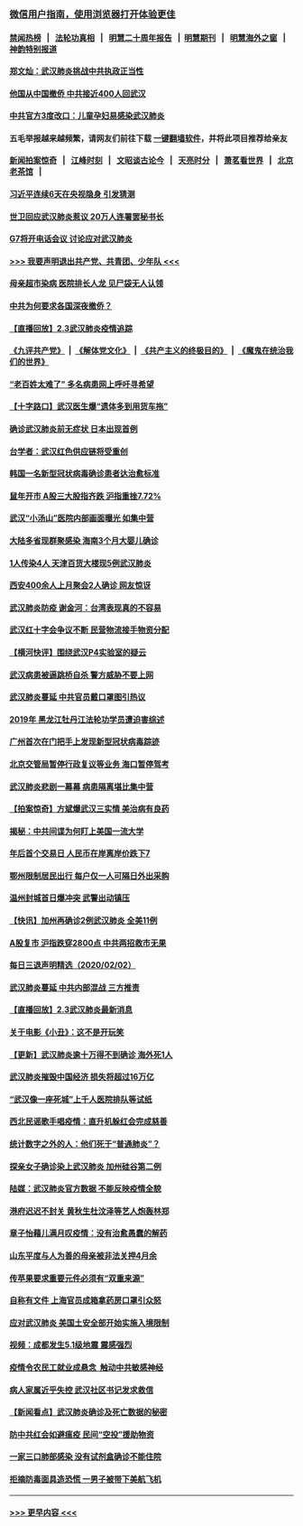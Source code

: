 ### [微信用户指南，使用浏览器打开体验更佳](https://github.com/gfw-breaker/banned-news1/blob/master/indexes/wechat-guide.md?t=0)
#### [禁闻热榜](热点新闻.md?t=0)  &nbsp;&nbsp;|&nbsp;&nbsp; [法轮功真相](https://github.com/gfw-breaker/truth/blob/master/README.md?t=0) &nbsp;&nbsp;|&nbsp;&nbsp; [明慧二十周年报告](https://github.com/gfw-breaker/mh-reports/blob/master/README.md?t=0) &nbsp;&nbsp;|&nbsp;&nbsp;[明慧期刊](https://github.com/gfw-breaker/mh-qikan) &nbsp;&nbsp;|&nbsp;&nbsp; [明慧海外之窗](https://github.com/gfw-breaker/mh-news/blob/master/README.md?t=0) &nbsp;&nbsp;|&nbsp;&nbsp; [神韵特别报道](https://github.com/gfw-breaker/mh-news/blob/master/shenyun.md?t=0)
#### [郑文灿：武汉肺炎挑战中共执政正当性](../pages/nsc413/n11841537.md?t=02040044) 
#### [他国从中国撤侨 中共接近400人回武汉](../pages/nsc413/n11841290.md?t=02040044) 
#### [中共官方3度改口：儿童孕妇易感染武汉肺炎](../pages/nsc413/n11841631.md?t=02040044) 
#### 五毛举报越来越频繁，请网友们前往下载 [一键翻墙软件](https://github.com/gfw-breaker/ssr-accounts)，并将此项目推荐给亲友
#### [新闻拍案惊奇](https://github.com/gfw-breaker/banned-news1/blob/master/pages/link4.md) &nbsp;&nbsp;|&nbsp;&nbsp; [江峰时刻](https://github.com/gfw-breaker/banned-news1/blob/master/pages/link4.md) &nbsp;&nbsp;|&nbsp;&nbsp; [文昭谈古论今](https://github.com/gfw-breaker/banned-news1/blob/master/pages/link4.md) &nbsp;&nbsp;|&nbsp;&nbsp; [天亮时分](https://github.com/gfw-breaker/banned-news1/blob/master/pages/link4.md) &nbsp;&nbsp;|&nbsp;&nbsp; [萧茗看世界](https://github.com/gfw-breaker/banned-news1/blob/master/pages/link4.md) &nbsp;&nbsp;|&nbsp;&nbsp; [北京老茶馆](https://github.com/gfw-breaker/banned-news1/blob/master/pages/link4.md) &nbsp;&nbsp;|&nbsp;&nbsp; 
#### [习近平连续6天在央视隐身 引发猜测](../pages/nsc413/n11841881.md?t=02040044) 
#### [世卫回应武汉肺炎惹议 20万人连署罢秘书长](../pages/nsc413/n11841664.md?t=02040044) 
#### [G7将开电话会议 讨论应对武汉肺炎](../pages/nsc413/n11841658.md?t=02040044) 
#### [>>> 我要声明退出共产党、共青团、少年队 <<<](https://github.com/begood0513/goodnews/blob/master/quit/letter.md) 
#### [母亲超市染病 医院排长人龙 见尸袋无人认领](../pages/nsc413/n11841762.md?t=02040044) 
#### [中共为何要求各国深夜撤侨？](../pages/nsc413/n11841731.md?t=02040044) 
#### [【直播回放】2.3武汉肺炎疫情追踪](../pages/nsc413/n11841577.md?t=02040044) 
#### [《九评共产党》](https://github.com/begood0513/9ping.md/blob/master/README.md) &nbsp;|&nbsp; [《解体党文化》](../../../../jtdwh.md/blob/master/README.md)  &nbsp;|&nbsp; [《共产主义的终极目的》](../../../../gczydzjmd.md/blob/master/README.md) &nbsp;|&nbsp; [《魔鬼在统治我们的世界》](../../../../mgztzwmdsj.md/blob/master/README.md) 
#### [“老百姓太难了” 多名病患网上呼吁寻希望](../pages/nsc413/n11841565.md?t=02040044) 
#### [【十字路口】武汉医生爆“遗体多到用货车拖”](../pages/nsc413/n11840013.md?t=02040044) 
#### [确诊武汉肺炎前无症状 日本出现首例](../pages/nsc413/n11841567.md?t=02040044) 
#### [台学者：武汉红色供应链将受重创](../pages/nsc413/n11841596.md?t=02040044) 
#### [韩国一名新型冠状病毒确诊患者达治愈标准](../pages/nsc413/n11841523.md?t=02040044) 
#### [鼠年开市 A股三大股指齐跌 沪指重挫7.72%](../pages/nsc413/n11840461.md?t=02040044) 
#### [武汉“小汤山”医院内部画面曝光 如集中营](../pages/nsc413/n11841060.md?t=02040044) 
#### [大陆多省现群聚感染 海南3个月大婴儿确诊](../pages/nsc413/n11841274.md?t=02040044) 
#### [1人传染4人 天津百货大楼现5例武汉肺炎](../pages/nsc413/n11840677.md?t=02040044) 
#### [西安400余人上月聚会2人确诊 网友惊讶](../pages/nsc413/n11841178.md?t=02040044) 
#### [武汉肺炎防疫 谢金河：台湾表现真的不容易](../pages/nsc413/n11841120.md?t=02040044) 
#### [武汉红十字会争议不断 民营物流接手物资分配](../pages/nsc413/n11840733.md?t=02040044) 
#### [【横河快评】围绕武汉P4实验室的疑云](../pages/nsc413/n11840494.md?t=02040044) 
#### [武汉病患被逼跳桥自杀 警方威胁不要上网](../pages/nsc413/n11838521.md?t=02040044) 
#### [武汉肺炎蔓延 中共官员戴口罩图引热议](../pages/nsc413/n11840917.md?t=02040044) 
#### [2019年 黑龙江牡丹江法轮功学员遭迫害综述](../pages/nsc413/n11839335.md?t=02040044) 
#### [广州首次在门把手上发现新型冠状病毒踪迹](../pages/nsc413/n11840613.md?t=02040044) 
#### [北京交管局暂停行政复议等业务 海口暂停驾考](../pages/nsc413/n11840528.md?t=02040044) 
#### [武汉肺炎悲剧一幕幕 病患隔离堪比集中营](../pages/nsc413/n11838047.md?t=02040044) 
#### [【拍案惊奇】方斌爆武汉三实情 美治病有良药](../pages/nsc413/n11839984.md?t=02040044) 
#### [揭秘：中共间谍为何盯上美国一流大学](../pages/nsc413/n11840270.md?t=02040044) 
#### [年后首个交易日 人民币在岸离岸价跌下7](../pages/nsc413/n11840366.md?t=02040044) 
#### [鄂州限制居民出行 每户仅一人可隔日外出采购](../pages/nsc413/n11839131.md?t=02040044) 
#### [温州封城首日爆冲突 武警出动镇压](../pages/nsc413/n11839881.md?t=02040044) 
#### [【快讯】加州再确诊2例武汉肺炎 全美11例](../pages/nsc413/n11840339.md?t=02040044) 
#### [A股复市 沪指跌穿2800点 中共两招救市无果](../pages/nsc413/n11839859.md?t=02040044) 
#### [每日三退声明精选（2020/02/02）](../pages/nsc413/n11840257.md?t=02040044) 
#### [武汉肺炎蔓延 中共内部混战 三方推责](../pages/nsc413/n11839612.md?t=02040044) 
#### [【直播回放】2.3武汉肺炎最新消息](../pages/nsc413/n11840124.md?t=02040044) 
#### [关于电影《小丑》：这不是开玩笑](../pages/nsc413/n11839360.md?t=02040044) 
#### [【更新】武汉肺炎逾十万得不到确诊 海外死1人](../pages/nsc413/n11801312.md?t=02040044) 
#### [武汉肺炎摧毁中国经济 损失将超过16万亿](../pages/nsc413/n11839723.md?t=02040044) 
#### [“武汉像一座死城”上千人医院排队等试纸](../pages/nsc413/n11839724.md?t=02040044) 
#### [西北民谣歌手唱疫情：直升机躲红会完成慈善](../pages/nsc413/n11839757.md?t=02040044) 
#### [统计数字之外的人：他们死于“普通肺炎”？](../pages/nsc413/n11839788.md?t=02040044) 
#### [探亲女子确诊染上武汉肺炎 加州硅谷第二例](../pages/nsc413/n11839784.md?t=02040044) 
#### [陆媒：武汉肺炎官方数据 不能反映疫情全貌](../pages/nsc413/n11839828.md?t=02040044) 
#### [港府迟迟不封关 黄秋生杜汶泽等艺人炮轰林郑](../pages/nsc413/n11839562.md?t=02040044) 
#### [章子怡藉儿满月叹疫情：没有治愈愚蠢的解药](../pages/nsc413/n11839428.md?t=02040044) 
#### [山东平度与人为善的母亲被非法关押4月余](../pages/nsc413/n11834949.md?t=02040044) 
#### [传苹果要求重要元件必须有“双重来源”](../pages/nsc413/n11839717.md?t=02040044) 
#### [自称有文件 上海官员成箱拿药房口罩引众怒](../pages/nsc413/n11839279.md?t=02040044) 
#### [应对武汉肺炎 美国土安全部开始实施入境限制](../pages/nsc413/n11839729.md?t=02040044) 
#### [视频：成都发生5.1级地震 震感强烈](../pages/nsc413/n11839732.md?t=02040044) 
#### [疫情令农民工就业成悬念  触动中共敏感神经](../pages/nsc413/n11839625.md?t=02040044) 
#### [病人家属近乎失控 武汉社区书记发求救信](../pages/nsc413/n11839621.md?t=02040044) 
#### [【新闻看点】武汉肺炎确诊及死亡数据的秘密](../pages/nsc413/n11839539.md?t=02040044) 
#### [防中共红会如避瘟疫 民间“空投”援助物资](../pages/nsc413/n11839313.md?t=02040044) 
#### [一家三口肺部感染 没有试剂盒确诊不能住院](../pages/nsc413/n11839581.md?t=02040044) 
#### [拒摘防毒面具造恐慌 一男子被带下美航飞机](../pages/nsc413/n11839455.md?t=02040044) 

----
#### [ >>> 更早内容 <<< ](../indexes/nsc413-earlier.md)
